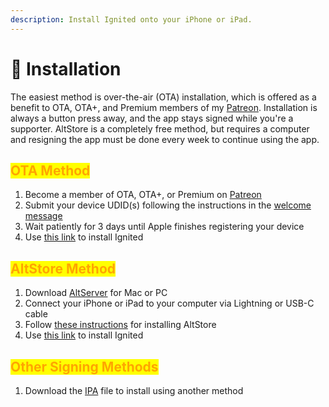 ```yaml
---
description: Install Ignited onto your iPhone or iPad.
---
```


# 📲 Installation

The easiest method is over-the-air (OTA) installation, which is offered as a benefit to OTA, OTA+, and Premium members of my [Patreon](https://www.patreon.com/litritt). Installation is always a button press away, and the app stays signed while you're a supporter. AltStore is a completely free method, but requires a computer and resigning the app must be done every week to continue using the app.

## <mark style="color:orange;">OTA Method</mark>

1. Become a member of OTA, OTA+, or Premium on [Patreon](https://www.patreon.com/litritt)
2. Submit your device UDID(s) following the instructions in the [welcome message](https://patreon.com/litritt/membership)
3. Wait patiently for 3 days until Apple finishes registering your device
4. Use [this link](https://ota.ignitedemulator.com) to install Ignited

## <mark style="color:orange;">AltStore Method</mark>

1. Download [AltServer](https://altstore.io) for Mac or PC
2. Connect your iPhone or iPad to your computer via Lightning or USB-C cable
3. Follow [these instructions](https://faq.altstore.io/) for installing AltStore
4. Use [this link](altstore://install?url=https://cdn.ignitedemulator.com/versions/1.8.5/Ignited.ipa) to install Ignited

## <mark style="color:orange;">Other Signing Methods</mark>

1. Download the [IPA](https://cdn.ignitedemulator.com/versions/1.8.5/Ignited.ipa) file to install using another method
